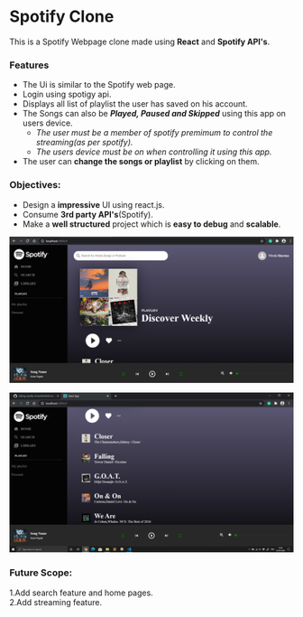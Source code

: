 # Spotify Clone
This is a Spotify Webpage clone made using **React** and **Spotify API's**.  
### Features
* The Ui is similar to the Spotify web page.  
* Login using spotigy api.  
* Displays all list of playlist the user has saved on his account.  
* The Songs can also be _**Played, Paused and Skipped**_ using this app on users device.  
  - _The user must be a member of spotify premimum to control the streaming(as per spotify)._  
  - _The users device must be on when controlling it using this app._  
* The user can **change the songs or playlist** by clicking on them.  

### Objectives:  
* Design a **impressive** UI using react.js.  
* Consume **3rd party API's**(Spotify).  
* Make a **well structured** project which is **easy to debug** and **scalable**.  
  
![Alt text](/public/Sample2.png?raw=true "Optional Title")
  
    
![Alt text](/public/Sample1.png?raw=true "Optional Title")    
### Future Scope:  
1.Add search feature and home pages.  
2.Add streaming feature.
